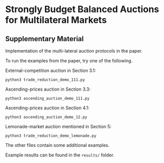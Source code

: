 # Strongly Budget Balanced Auctions for Multilateral Markets

## Supplementary Material

Implementation of the multi-lateral auction protocols in the paper.

To run the examples from the paper, try one of the following.

External-competition auction in Section 3.1:

    python3 trade_reduction_demo_111.py
    
Ascending-prices auction in Section 3.3:
        
    python3 ascending_auction_demo_111.py
    
Ascending-prices auction in Section 4.1:

    python3 ascending_auction_demo_12.py

Lemonade-market auction mentioned in Section 5:

    python3 trade_reduction_demo_lemonade.py

The other files contain some additional examples.

Example results can be found in the `results/` folder.
